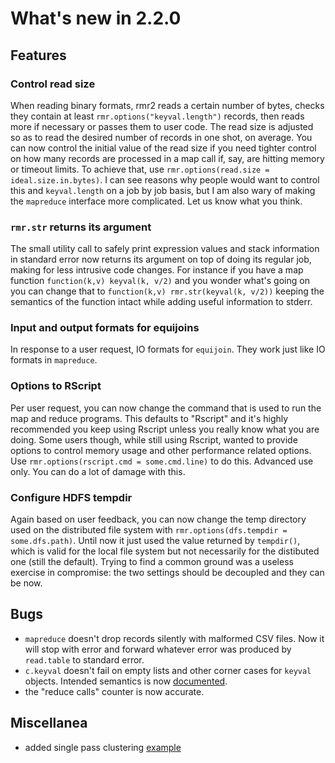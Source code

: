 # What's new in 2.2.0 

## Features

### Control read size

When reading binary formats, rmr2 reads a certain number of bytes, checks they contain at least `rmr.options("keyval.length")` records, then reads more if necessary or passes them to user code. The read size is adjusted so as to read the desired number of records in one shot, on average. You can now control the initial value of the read size if you need tighter control on how many records are processed in a map call if, say, are hitting memory or timeout limits. To achieve that, use `rmr.options(read.size = ideal.size.in.bytes)`. I can see reasons why people would want to control this and `keyval.length` on a job by job basis, but I am also wary of making the `mapreduce` interface more complicated. Let us know what you think.

### `rmr.str` returns its argument

The small utility call to safely print expression values and stack information in standard error now returns its argument on top of doing its regular job, making for less intrusive code changes. For instance if you have a map function `function(k,v) keyval(k, v/2)` and you wonder what's going on you can change that to `function(k,v) rmr.str(keyval(k, v/2))` keeping the semantics of the function intact while adding useful information to stderr.

### Input and output formats for equijoins

In response to a user request, IO formats for `equijoin`. They work just like IO formats in `mapreduce`.

### Options to RScript

Per user request, you can now change the command that is used to run the map and reduce programs. This defaults to "Rscript" and it's highly recommended you keep using Rscript unless you really know what you are doing. Some users though, while still using Rscript, wanted to provide options to control memory usage and other performance related options. Use `rmr.options(rscript.cmd = some.cmd.line)` to do this. Advanced use only. You can do a lot of damage with this.

### Configure HDFS tempdir

Again based on user feedback, you can now change the temp directory used on the distributed file system with `rmr.options(dfs.tempdir = some.dfs.path)`. Until now it just used the value returned by `tempdir()`, which is valid for the local file system but not necessarily for the distibuted one (still the default). Trying to find a common ground was a useless exercise in compromise: the two settings should be decoupled and they can be now.

## Bugs

* `mapreduce` doesn't drop records silently with malformed CSV files. Now it will stop with error and forward whatever error was produced by `read.table` to standard error.
* `c.keyval` doesn't fail on empty lists and other corner cases for `keyval` objects. Intended semantics is now [documented](https://github.com/RevolutionAnalytics/RHadoop/wiki/Keyval-types-and-combinations).
* the "reduce calls" counter is now accurate.

## Miscellanea

* added single pass clustering [example](../pkg/examples/cluster.mr.R)
